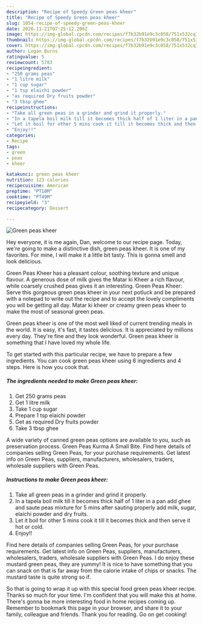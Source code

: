 ```yaml
---
description: "Recipe of Speedy Green peas kheer"
title: "Recipe of Speedy Green peas kheer"
slug: 1054-recipe-of-speedy-green-peas-kheer
date: 2020-11-21T07:25:12.206Z
image: https://img-global.cpcdn.com/recipes/f7b32b91e9c3c058/751x532cq70/green-peas-kheer-recipe-main-photo.jpg
thumbnail: https://img-global.cpcdn.com/recipes/f7b32b91e9c3c058/751x532cq70/green-peas-kheer-recipe-main-photo.jpg
cover: https://img-global.cpcdn.com/recipes/f7b32b91e9c3c058/751x532cq70/green-peas-kheer-recipe-main-photo.jpg
author: Logan Burns
ratingvalue: 5
reviewcount: 5783
recipeingredient:
- "250 grams peas"
- "1 litre milk"
- "1 cup sugar"
- "1 tsp elaichi powder"
- "as required Dry fruits powder"
- "3 tbsp ghee"
recipeinstructions:
- "Take all green peas in a grinder and grind it properly."
- "In a tapela boil milk till it becomes thick half of 1 liter in a pan add ghee and saute peas mixture for 5 mins after sauting properly add milk, sugar, elaichi powder and dry fruits."
- "Let it boil for other 5 mins cook it till it becomes thick and then serve it hot or cold."
- "Enjoy!!"
categories:
- Recipe
tags:
- green
- peas
- kheer

katakunci: green peas kheer 
nutrition: 123 calories
recipecuisine: American
preptime: "PT10M"
cooktime: "PT49M"
recipeyield: "3"
recipecategory: Dessert

---
```



![Green peas kheer](https://img-global.cpcdn.com/recipes/f7b32b91e9c3c058/751x532cq70/green-peas-kheer-recipe-main-photo.jpg)

Hey everyone, it is me again, Dan, welcome to our recipe page. Today, we're going to make a distinctive dish, green peas kheer. It is one of my favorites. For mine, I will make it a little bit tasty. This is gonna smell and look delicious.

Green Peas Kheer has a pleasant colour, soothing texture and unique flavour. A generous dose of milk gives the Matar ki Kheer a rich flavour, while coarsely crushed peas gives it an interesting. Green Peas Kheer: Serve this gorgeous green peas kheer in your next potluck and be prepared with a notepad to write out the recipe and to accept the lovely compliments you will be getting all day. Matar ki kheer or creamy green peas kheer to make the most of seasonal green peas.

Green peas kheer is one of the most well liked of current trending meals in the world. It is easy, it's fast, it tastes delicious. It is appreciated by millions every day. They're fine and they look wonderful. Green peas kheer is something that I have loved my whole life.


To get started with this particular recipe, we have to prepare a few ingredients. You can cook green peas kheer using 6 ingredients and 4 steps. Here is how you cook that.

<!--inarticleads1-->

##### The ingredients needed to make Green peas kheer:

1. Get 250 grams peas
1. Get 1 litre milk
1. Take 1 cup sugar
1. Prepare 1 tsp elaichi powder
1. Get as required Dry fruits powder
1. Take 3 tbsp ghee


A wide variety of canned green peas options are available to you, such as preservation process. Green Peas Kurma A Small Bite. Find here details of companies selling Green Peas, for your purchase requirements. Get latest info on Green Peas, suppliers, manufacturers, wholesalers, traders, wholesale suppliers with Green Peas. 

<!--inarticleads2-->

##### Instructions to make Green peas kheer:

1. Take all green peas in a grinder and grind it properly.
1. In a tapela boil milk till it becomes thick half of 1 liter in a pan add ghee and saute peas mixture for 5 mins after sauting properly add milk, sugar, elaichi powder and dry fruits.
1. Let it boil for other 5 mins cook it till it becomes thick and then serve it hot or cold.
1. Enjoy!!


Find here details of companies selling Green Peas, for your purchase requirements. Get latest info on Green Peas, suppliers, manufacturers, wholesalers, traders, wholesale suppliers with Green Peas. I do enjoy these mustard green peas, they are yummy! It is nice to have something that you can snack on that is far away from the calorie intake of chips or snacks. The mustard taste is quite strong so if. 

So that is going to wrap it up with this special food green peas kheer recipe. Thanks so much for your time. I'm confident that you will make this at home. There's gonna be more interesting food in home recipes coming up. Remember to bookmark this page in your browser, and share it to your family, colleague and friends. Thank you for reading. Go on get cooking!
